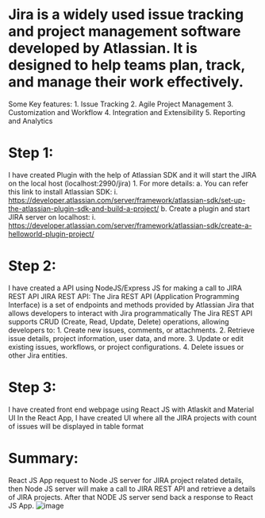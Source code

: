 # Jira is a widely used issue tracking and project management software developed by Atlassian. It is designed to help teams plan, track, and manage their work effectively. 
 Some Key features:
	1. Issue Tracking
	2. Agile Project Management
	3. Customization and Workflow
	4. Integration and Extensibility
	5. Reporting and Analytics

# Step 1:
I have created Plugin with the help of Atlassian SDK and it will start the JIRA on the local host (localhost:2990/jira)
	1. For more details: 
		a. You can refer this link to install Atlassian SDK:
			i. https://developer.atlassian.com/server/framework/atlassian-sdk/set-up-the-atlassian-plugin-sdk-and-build-a-project/
		b. Create a plugin and start JIRA server on localhost:
			i. https://developer.atlassian.com/server/framework/atlassian-sdk/create-a-helloworld-plugin-project/

# Step 2:
I have created a API using NodeJS/Express JS for making a call to JIRA REST API 
JIRA REST API: The Jira REST API (Application Programming Interface) is a set of endpoints and methods provided by Atlassian Jira that allows developers to interact with Jira programmatically
The Jira REST API supports CRUD (Create, Read, Update, Delete) operations, allowing developers to:
	1. Create new issues, comments, or attachments.
	2. Retrieve issue details, project information, user data, and more.
	3. Update or edit existing issues, workflows, or project configurations.
	4. Delete issues or other Jira entities.

# Step 3:
I have created front end webpage using React JS with Atlaskit and Material UI
In the React App, I have created UI where all the JIRA projects with count of issues will be displayed in table format

# Summary:
React JS App request to Node JS server for JIRA project related details, then Node JS server will make a call to JIRA REST API and retrieve a details of JIRA projects. After that NODE JS server send back a response to React JS App. 
![image](https://github.com/mohitk2001/homeassignment/assets/70239752/2b2a80f1-d6ba-4e1d-bb80-51782cdc7986)
